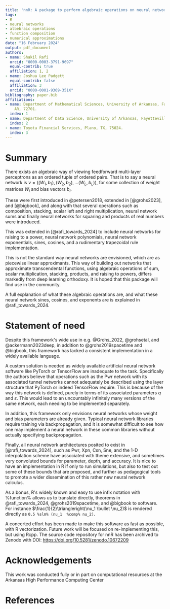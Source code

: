 ```yaml
---
title: 'nnR: A package to perform algebraic operations on neural networks'
tags:
- R
- neural networks
- albebraic operations
- function composition
- numerical approximations
date: "16 February 2024"
output: pdf_document
authors:
- name: Shakil Rafi
  orcid: "0000-0003-3791-9697"
  equal-contrib: true
  affiliation: 1, 2
- name: Joshua Lee Padgett
  equal-contrib: false
  affiliation: 3
  orcid: "0000-0001-9369-351X"
bibliography: paper.bib
affiliations:
- name: Department of Mathematical Sciences, University of Arkansas, Fayetteville,
    AR, 72701.
  index: 1
- name: Department of Data Science, University of Arkansas, Fayetteville, AR, 72701.
  index: 2
- name: Toyota Financial Services, Plano, TX, 75024.
  index: 3
---
```


# Summary

There exists an algebraic way of viewing feedforward multi-layer perceptrons as an ordered tuple of ordered pairs.
That is to say a neural network is $\nu = ((W_1,b_1),(W_2,b_2),...(W_L,b_L))$, for some collection of weight matrices $W_i$ and bias vectors $b_i$.

These were first introduced in @petersen2018, extended in [@grohs2023], and [@bigbook], and along with that several operations such as composition, stacking, scalar left and right multiplication, neural network sums and finally neural networks for squaring and products of real numbers were introduced.

This was extended in [@rafi_towards_2024] to include neural networks for raising to a power, neural network polynomials, neural network exponentials, sines, cosines, and a rudimentary trapezoidal rule implementation.

This is not the standard way neural networks are envisioned, which are as piecewise linear approximants.
This way of building out networks that approximate transcendental functions, using algebraic operations of sum, scalar multiplication, stacking, products, and raising to powers, differs markedly from deep learning orthodoxy.
It is hoped that this package will find use in the community.

A full explanation of what these algebraic operations are, and what these neural network sines, cosines, and exponents are is explained in @rafi_towards_2024.

# Statement of need

Despite this framework's wide use in e.g. @Grohs_2022, @grohsetal, and @ackermann2023deep, in addition to @grohs2019spacetime and @bigbook, this framework has lacked a consistent implementation in a widely available language.

A custom solution is needed as widely available artificial neural network software like PyTorch or TensorFlow are inadequate to the task.
Specifically the authors believe that operations such as the Pwr network with its associated tunnel networks cannot adequately be described using the layer structure that PyTorch or indeed TensorFlow require.
This is because of the way this network is defined, purely in terms of its associated parameters $q$ and $\varepsilon$.
This would lead to an uncountably infinitely many versions of the same network, each needing to be implemented separately.

In addition, this framework only envisions neural networks whose weight and bias parameters are already given.
Typical neural network libraries require training via backpropagation, and it is somewhat difficult to see how one may implement a neural network in these common libraries without actually specifying backpropagation.

Finally, all neural network architectures posited to exist in [@rafi_towards_2024], such as Pwr, Xpn, Csn, Sne, and the 1-D interpolation scheme have associated with theme extensive, and sometimes very convoluted bounds for parameter, depth, and accuracy.
It is nice to have an implementation in R if only to run simulations, but also to test out some of these bounds that are proposed, and further as pedagogical tools to promote a wider dissemination of this rather new neural network calculus.

As a bonus, R's widely known and easy to use infix notation with %function% allows us to translate directly, theorems in @rafi_towards_2024, @grohs2019spacetime, and @bigbook to software.
For instance $\frac{1}{2}\triangleright(\nu_1 \bullet \nu_2)$ is rendered directly as `0.5 %slm% (nu_1  %comp% nu_2)`.

A concerted effort has been made to make this software as fast as possible, with R vectorization.
Future work will be focused on re-implementing this, but using Rcpp.
The source code repository for nnR has been archived to Zenodo with DOI: <https://doi.org/10.5281/zenodo.10672209>

# Acknowledgements

This work was conducted fully or in part on computational resources at the Arkansas High Performance Computing Center

# References
